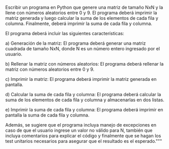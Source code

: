 Escribir un programa en Python que genere una matriz de tamaño NxN y la llene con números aleatorios entre 0 y 9. El programa deberá imprimir la matriz generada y luego calcular la suma de los elementos de cada fila y columna. Finalmente, deberá imprimir la suma de cada fila y columna.

El programa deberá incluir las siguientes características:

a) Generación de la matriz: El programa deberá generar una matriz cuadrada de tamaño NxN, donde N es un número entero ingresado por el usuario.

b) Rellenar la matriz con números aleatorios: El programa deberá rellenar la matriz con números aleatorios entre 0 y 9.

c) Imprimir la matriz: El programa deberá imprimir la matriz generada en pantalla.

d) Calcular la suma de cada fila y columna: El programa deberá calcular la suma de los elementos de cada fila y columna y almacenarlas en dos listas.

e) Imprimir la suma de cada fila y columna: El programa deberá imprimir en pantalla la suma de cada fila y columna.

Además, se sugiere que el programa incluya manejo de excepciones en caso de que el usuario ingrese un valor no válido para N, también que incluya comentarios para explicar el código y finalmente que se hagan los test unitarios necesarios para asegurar que el resultado es el esperado."""
